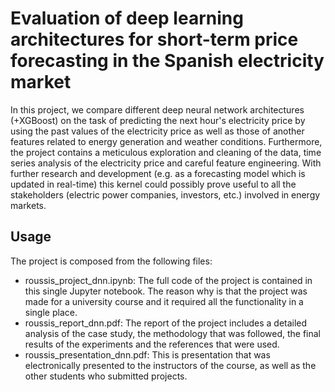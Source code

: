 # Evaluation of deep learning architectures for short-term price forecasting in the Spanish electricity market

In this project, we compare different deep neural network architectures (+XGBoost) on the task of predicting the next hour's electricity price by using the past values of the electricity price as well as those of another features related to energy generation and weather conditions. Furthermore, the project contains a meticulous exploration and cleaning of the data, time series analysis of the electricity price and careful feature engineering. With further research and development (e.g. as a forecasting model which is updated in real-time) this kernel could possibly prove useful to all the stakeholders (electric power companies, investors, etc.) involved in energy markets.

## Usage 

The project is composed from the following files:
- roussis_project_dnn.ipynb: The full code of the project is contained in this single Jupyter notebook. The reason why is that the project was made for a university course and it required all the functionality in a single place.
- roussis_report_dnn.pdf: The report of the project includes a detailed analysis of the case study, the methodology that was followed, the final results of the experiments and the references that were used.
- roussis_presentation_dnn.pdf: This is presentation that was electronically presented to the instructors of the course, as well as the other students who submitted projects.
